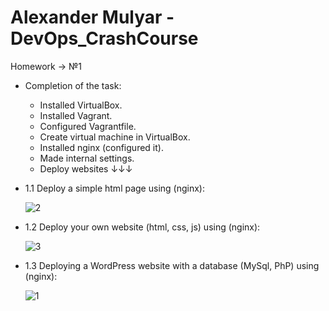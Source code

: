 # Alexander Mulyar - DevOps_CrashCourse 
   Homework -> №1
   
- Completion of the task:
   - Installed VirtualBox.
   - Installed Vagrant.
   - Configured Vagrantfile.
   - Create virtual machine in VirtualBox.
   - Installed nginx (configured it).
   - Made internal settings.
   - Deploy websites ↓↓↓ 





   
- 1.1 Deploy a simple html page using (nginx):

    ![2](https://user-images.githubusercontent.com/82367885/138549876-43170cac-f860-4abb-ae7a-c67d90c837ce.png)
    
- 1.2 Deploy your own website (html, css, js) using (nginx):
 
    ![3](https://user-images.githubusercontent.com/82367885/138550629-53a2c29a-4849-4091-bb1f-dac2fb3e5344.png)

- 1.3 Deploying a WordPress website with a database (MySql, PhP) using (nginx):

    ![1](https://user-images.githubusercontent.com/82367885/138551100-a6e34bd3-4ed4-4c1c-882d-70c7857b029b.png)

